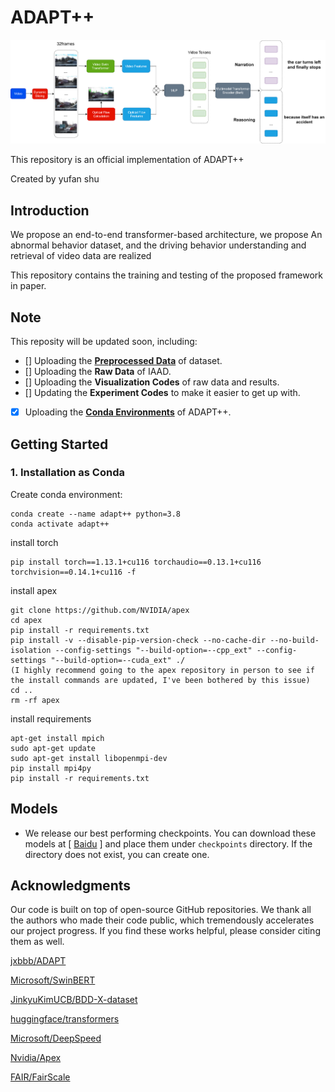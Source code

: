 # ADAPT++

 <img src="fig3.png" width="650"> 

This repository is an official implementation of ADAPT++

Created by yufan shu

## Introduction

We propose an end-to-end transformer-based architecture, we propose An abnormal behavior dataset, and the driving behavior understanding and retrieval of video data are realized

This repository contains the training and testing of the proposed framework in paper.

## Note
This reposity will be updated soon, including:
- [] Uploading the **[Preprocessed Data](#dataset-preparation)** of dataset.
- [] Uploading the **Raw Data** of IAAD.
- [] Uploading the **Visualization Codes** of raw data and results.
- [] Updating the **Experiment Codes** to make it easier to get up with.
- [x] Uploading the **[Conda Environments](#1-installation-as-conda)** of ADAPT++.



## Getting Started


### 1. Installation as Conda

Create conda environment:
```
conda create --name adapt++ python=3.8
conda activate adapt++
```

install torch
```
pip install torch==1.13.1+cu116 torchaudio==0.13.1+cu116 torchvision==0.14.1+cu116 -f 
```

install apex
```
git clone https://github.com/NVIDIA/apex
cd apex
pip install -r requirements.txt
pip install -v --disable-pip-version-check --no-cache-dir --no-build-isolation --config-settings "--build-option=--cpp_ext" --config-settings "--build-option=--cuda_ext" ./
(I highly recommend going to the apex repository in person to see if the install commands are updated, I've been bothered by this issue)
cd ..
rm -rf apex
```

install requirements
```
apt-get install mpich
sudo apt-get update
sudo apt-get install libopenmpi-dev
pip install mpi4py
pip install -r requirements.txt
```

## Models

* We release our best performing checkpoints. You can download these models at [ [Baidu](https://pan.baidu.com/s/1Wp5ZxWImj5kQh8dO-vrdbw?pwd=ip9m 
) ] and place them under `checkpoints` directory. If the directory does not exist, you can create one.



## Acknowledgments

Our code is built on top of open-source GitHub repositories. 
We thank all the authors who made their code public, which tremendously accelerates our project progress. 
If you find these works helpful, please consider citing them as well.

[jxbbb/ADAPT](https://github.com/jxbbb/ADAPT)

[Microsoft/SwinBERT](https://github.com/microsoft/SwinBERT) 

[JinkyuKimUCB/BDD-X-dataset](https://github.com/JinkyuKimUCB/BDD-X-dataset)

[huggingface/transformers](https://github.com/huggingface/transformers) 

[Microsoft/DeepSpeed](https://github.com/microsoft/DeepSpeed)

[Nvidia/Apex](https://github.com/NVIDIA/apex)

[FAIR/FairScale](https://github.com/facebookresearch/fairscale)

